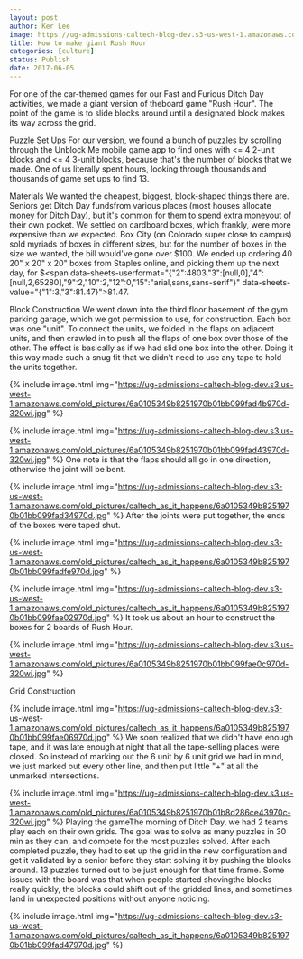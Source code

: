 ```yaml
---
layout: post
author: Ker Lee
image: https://ug-admissions-caltech-blog-dev.s3-us-west-1.amazonaws.com/old_pictures/caltech_as_it_happens/6a0105349b8251970b01b7c8fc91e5970b.jpg
title: How to make giant Rush Hour
categories: [culture]
status: Publish
date: 2017-06-05
---
```


For one of the car-themed games for our Fast and Furious Ditch Day activities, we made a giant version of theboard game "Rush Hour". The point of the game is to slide blocks around until a designated block makes its way across the grid.

Puzzle Set Ups
For our version, we found a bunch of puzzles by scrolling through the Unblock Me mobile game app to find ones with &lt;= 4 2-unit blocks and &lt;= 4 3-unit blocks, because that's the number of blocks that we made. One of us literally spent hours, looking through thousands and thousands of game set ups to find 13.

Materials
We wanted the cheapest, biggest, block-shaped things there are. Seniors get Ditch Day fundsfrom various places (most houses allocate money for Ditch Day), but it's common for them to spend extra moneyout of their own pocket. We settled on cardboard boxes, which frankly, were more expensive than we expected. Box City (on Colorado super close to campus) sold myriads of boxes in different sizes, but for the number of boxes in the size we wanted, the bill would've gone over $100. We ended up ordering 40 20" x 20" x 20" boxes from Staples online, and picking them up the next day, for $<span data-sheets-userformat="{"2":4803,"3":[null,0],"4":[null,2,65280],"9":2,"10":2,"12":0,"15":"arial,sans,sans-serif"}" data-sheets-value="{"1":3,"3":81.47}">81.47.

Block Construction
We went down into the third floor basement of the gym parking garage, which we got permission to use, for construction. Each box was one "unit". To connect the units, we folded in the flaps on adjacent units, and then crawled in to push all the flaps of one box over those of the other. The effect is basically as if we had slid one box into the other. Doing it this way made such a snug fit that we didn't need to use any tape to hold the units together.


{% include image.html img="https://ug-admissions-caltech-blog-dev.s3.us-west-1.amazonaws.com/old_pictures/6a0105349b8251970b01bb099fad4b970d-320wi.jpg" %}

{% include image.html img="https://ug-admissions-caltech-blog-dev.s3.us-west-1.amazonaws.com/old_pictures/6a0105349b8251970b01bb099fad43970d-320wi.jpg" %}
One note is that the flaps should all go in one direction, otherwise the joint will be bent.


{% include image.html img="https://ug-admissions-caltech-blog-dev.s3-us-west-1.amazonaws.com/old_pictures/caltech_as_it_happens/6a0105349b8251970b01bb099fad34970d.jpg" %}
After the joints were put together, the ends of the boxes were taped shut.


{% include image.html img="https://ug-admissions-caltech-blog-dev.s3-us-west-1.amazonaws.com/old_pictures/caltech_as_it_happens/6a0105349b8251970b01bb099fadfe970d.jpg" %}

{% include image.html img="https://ug-admissions-caltech-blog-dev.s3-us-west-1.amazonaws.com/old_pictures/caltech_as_it_happens/6a0105349b8251970b01bb099fae02970d.jpg" %}
It took us about an hour to construct the boxes for 2 boards of Rush Hour.


{% include image.html img="https://ug-admissions-caltech-blog-dev.s3.us-west-1.amazonaws.com/old_pictures/6a0105349b8251970b01bb099fae0c970d-320wi.jpg" %}

Grid Construction


{% include image.html img="https://ug-admissions-caltech-blog-dev.s3-us-west-1.amazonaws.com/old_pictures/caltech_as_it_happens/6a0105349b8251970b01bb099fae06970d.jpg" %}
We soon realized that we didn't have enough tape, and it was late enough at night that all the tape-selling places were closed. So instead of marking out the 6 unit by 6 unit grid we had in mind, we just marked out every other line, and then put little "+" at all the unmarked intersections.


{% include image.html img="https://ug-admissions-caltech-blog-dev.s3.us-west-1.amazonaws.com/old_pictures/6a0105349b8251970b01b8d286ce43970c-320wi.jpg" %}
Playing the gameThe morning of Ditch Day, we had 2 teams play each on their own grids. The goal was to solve as many puzzles in 30 min as they can, and compete for the most puzzles solved. After each completed puzzle, they had to set up the grid in the new configuration and get it validated by a senior before they start solving it by pushing the blocks around. 13 puzzles turned out to be just enough for that time frame. Some issues with the board was that when people started shovingthe blocks really quickly, the blocks could shift out of the gridded lines, and sometimes land in unexpected positions without anyone noticing.


{% include image.html img="https://ug-admissions-caltech-blog-dev.s3-us-west-1.amazonaws.com/old_pictures/caltech_as_it_happens/6a0105349b8251970b01bb099fad47970d.jpg" %}
